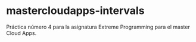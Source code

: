 # mastercloudapps-intervals
Práctica número 4 para la asignatura Extreme Programming para el master Cloud Apps.
